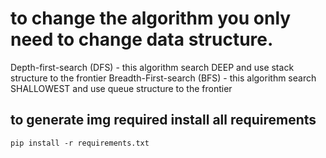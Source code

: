 # to change the algorithm you only need to change data structure.
Depth-first-search (DFS) - this algorithm search DEEP and use stack structure to the frontier
Breadth-First-search (BFS) - this algorithm search SHALLOWEST and use queue structure to the frontier

## to generate img required install all requirements
``` pip install -r requirements.txt ```
